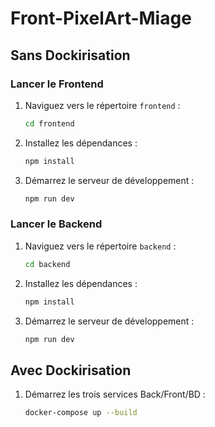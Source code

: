 # Front-PixelArt-Miage

## Sans Dockirisation

### Lancer le Frontend

1. Naviguez vers le répertoire `frontend` :
   ```sh
   cd frontend
   ```
2. Installez les dépendances :
   ```sh
   npm install
   ```
3. Démarrez le serveur de développement :
   ```sh
   npm run dev
   ```
### Lancer le Backend

1. Naviguez vers le répertoire `backend` :
   ```sh
   cd backend
   ```
2. Installez les dépendances :
   ```sh
   npm install
   ```
3. Démarrez le serveur de développement :
   ```sh
   npm run dev
   ```

## Avec Dockirisation

1. Démarrez les trois services Back/Front/BD :
   ```sh
   docker-compose up --build
   ```

